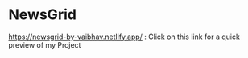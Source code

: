 # NewsGrid

https://newsgrid-by-vaibhav.netlify.app/ : Click on this link for a quick preview of my Project
